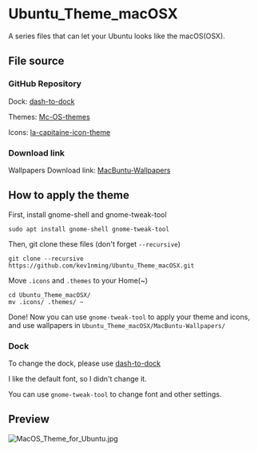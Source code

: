 # Ubuntu_Theme_macOSX 
A series files that can let your Ubuntu looks like the macOS(OSX).

## File source
### GitHub Repository
Dock: [dash-to-dock](https://github.com/micheleg/dash-to-dock) 

Themes: [Mc-OS-themes](https://github.com/paullinuxthemer/Mc-OS-themes)

Icons: [la-capitaine-icon-theme](https://github.com/keeferrourke/la-capitaine-icon-theme/) 
### Download link
Wallpapers Download link: [MacBuntu-Wallpapers](http://drive.noobslab.com/data/Mac/MacBuntu-Wallpapers.zip)

## How to apply the theme
First, install gnome-shell and gnome-tweak-tool

```shell
sudo apt install gnome-shell gnome-tweak-tool
```

Then, git clone these files (don't forget `--recursive`)

```shell
git clone --recursive https://github.com/kev1nming/Ubuntu_Theme_macOSX.git
```

Move `.icons` and `.themes` to your Home(~)

``` shell
cd Ubuntu_Theme_macOSX/
mv .icons/ .themes/ ~
```

Done! Now you can use `gnome-tweak-tool` to apply your theme and icons, and use wallpapers in `Ubuntu_Theme_macOSX/MacBuntu-Wallpapers/`

### Dock

To change the dock, please use [dash-to-dock](https://github.com/micheleg/dash-to-dock)

I like the default font, so I didn't change it.

You can use `gnome-tweak-tool` to change font and other settings.

## Preview
![MacOS_Theme_for_Ubuntu.jpg](https://i.loli.net/2018/10/13/5bc19eaa89a59.jpg)
